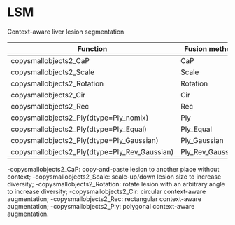 # LSM

Context-aware liver lesion segmentation

|    Function                                          |Fusion method        | Code      |
|------------------------------------------------------|---------------------|-----------|
|copysmallobjects2_CaP                                 | CaP                 |aug_CaP.py |
|copysmallobjects2_Scale                               | Scale               | aug_CaP.py|
|copysmallobjects2_Rotation                            | Rotation            | aug_CaP.py|
|copysmallobjects2_Cir                                 | Cir                 | aug_Cir.py|
|copysmallobjects2_Rec                                 | Rec                 | aug_Rec.py|
|copysmallobjects2_Ply(dtype=Ply_nomix)                | Ply                 | aug_Ply.py|
|copysmallobjects2_Ply(dtype=Ply_Equal)                | Ply_Equal           | aug_Ply.py|
|copysmallobjects2_Ply(dtype=Ply_Gaussian)             | Ply_Gaussian        | aug_Ply_Gaussian.py|
|copysmallobjects2_Ply(dtype=Ply_Rev_Gaussian)         | Ply_Rev_Gaussian    | aug_Ply_Gaussian.py|

-copysmallobjects2_CaP: copy-and-paste lesion to another place without context;
-copysmallobjects2_Scale: scale-up/down lesion size to increase diversity;
-copysmallobjects2_Rotation: rotate lesion with an arbitrary angle to increase diversity;
-copysmallobjects2_Cir: circular context-aware augmentation;
-copysmallobjects2_Rec: rectangular context-aware augmentation;
-copysmallobjects2_Ply: polygonal context-aware augmentation.
